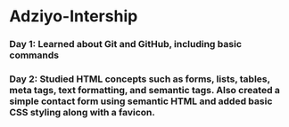 # Adziyo-Intership

<h3> Day 1: Learned about Git and GitHub, including basic commands </h3>
<h3> Day 2: Studied HTML concepts such as forms, lists, tables, meta tags, text formatting, and semantic tags. Also created a simple contact form using semantic HTML and added basic CSS styling along with a favicon.</h3>
<h3></h3>

